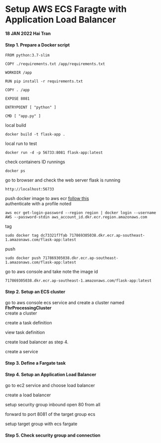 # Setup AWS ECS Faragte with Application Load Balancer
**18 JAN 2022 Hai Tran**
#### Step 1. Prepare a Docker script 
```
FROM python:3.7-slim

COPY ./requirements.txt /app/requirements.txt

WORKDIR /app

RUN pip install -r requirements.txt

COPY . /app

EXPOSE 8081 

ENTRYPOINT [ "python" ]

CMD [ "app.py" ]

```
local build 
```
docker build -t flask-app . 
```
local run to test 
```
docker run -d -p 56733:8081 flask-app:latest 
```
check containers ID runnings 
```
docker ps  
```
go to browser and check the web server flask is running 
```
http://localhost:56733
```
push docker image to aws ecr [follow this](https://docs.aws.amazon.com/AmazonECR/latest/userguide/docker-push-ecr-image.html) <br/>
authenticate with a profile noted 
```
aws ecr get-login-password --region region | docker login --username AWS --password-stdin aws_account_id.dkr.ecr.region.amazonaws.com
```
tag 
```
sudo docker tag dc73321f7fab 717869305038.dkr.ecr.ap-southeast-1.amazonaws.com/flask-app:latest
```
push 
```
sudo docker push 717869305038.dkr.ecr.ap-southeast-1.amazonaws.com/flask-app:latest
```
go to aws console and take note the image id
```
717869305038.dkr.ecr.ap-southeast-1.amazonaws.com/flask-app:latest
```
#### Step 2. Setup an ECS cluster 
go to aws console ecs service and create a cluster named **FhrProcessingCluster** <br/>
create a cluster <br/> 

create a task definition <br/>

view task definition <br/>

create load balancer as step 4. <br/>

create a service <br/> 

#### Step 3. Define a Fargate task 
#### Step 4. Setup an Application Load Balancer
go to ec2 service and choose load balancer <br/>

create a load balancer <br/>

setup security group inbound open 80 from all<br/>

forward to port 8081 of the target group ecs <br/>

setup target group with ecs fargate <br/>

#### Step 5. Check security group and connection 

